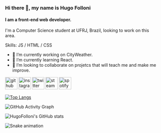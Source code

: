 ### Hi there 👋, my name is Hugo Folloni
#### I am a front-end web developer.
I'm a Computer Science student at UFRJ, Brazil, looking to work on this area.

Skills: JS / HTML / CSS

- 🔭 I’m currently working on CityWeather.
- 🌱 I’m currently learning React.
- 👯 I’m looking to collaborate on projetcs that will teach me and make me improve.


[<img src='https://cdn.jsdelivr.net/npm/simple-icons@3.0.1/icons/github.svg' alt='github' height='40'>](https://github.com/hugofolloni)  [<img src='https://cdn.jsdelivr.net/npm/simple-icons@3.0.1/icons/instagram.svg' alt='instagram' height='40'>](https://www.instagram.com/hugofolloni/)  [<img src='https://cdn.jsdelivr.net/npm/simple-icons@3.0.1/icons/twitter.svg' alt='twitter' height='40'>](https://twitter.com/hugofolloni)  [<img src='https://cdn.jsdelivr.net/npm/simple-icons@3.0.1/icons/steam.svg' alt='steam' height='40'>](steamcommunity.com/id/hueyzin)  [<img src='https://cdn.jsdelivr.net/npm/simple-icons@3.0.1/icons/spotify.svg' alt='spotify' height='40'>](https://open.spotify.com/user/222ysmwoafqvdw435hrwqqsdi?si=1286829d904947e6)  

[![Top Langs](https://github-readme-stats.vercel.app/api/top-langs/?username=hugofolloni)](https://github.com/anuraghazra/github-readme-stats)

![GitHub Activity Graph](https://activity-graph.herokuapp.com/graph?username=hugofolloni)  

![HugoFolloni's GitHub stats](https://github-readme-stats.vercel.app/api?username=hugofolloni&show_icons=true&theme=radical)

![Snake animation](https://user-images.githubusercontent.com/82226141/123043940-68826880-d3cf-11eb-9ad8-7b8a6cdfba86.png)
